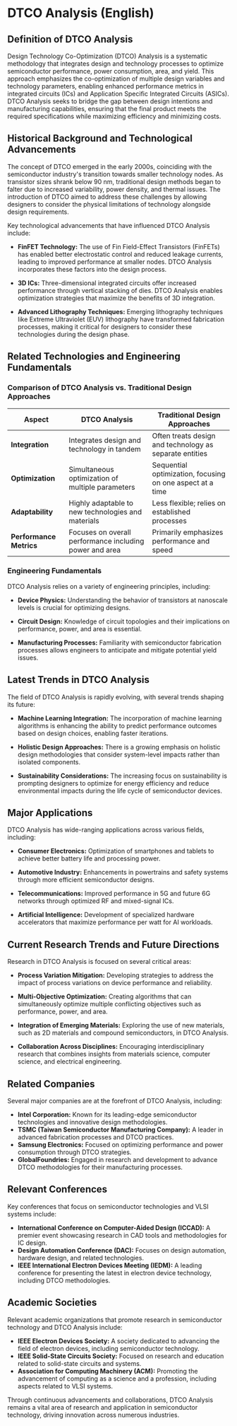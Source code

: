 # DTCO Analysis (English)

## Definition of DTCO Analysis

Design Technology Co-Optimization (DTCO) Analysis is a systematic methodology that integrates design and technology processes to optimize semiconductor performance, power consumption, area, and yield. This approach emphasizes the co-optimization of multiple design variables and technology parameters, enabling enhanced performance metrics in integrated circuits (ICs) and Application Specific Integrated Circuits (ASICs). DTCO Analysis seeks to bridge the gap between design intentions and manufacturing capabilities, ensuring that the final product meets the required specifications while maximizing efficiency and minimizing costs.

## Historical Background and Technological Advancements

The concept of DTCO emerged in the early 2000s, coinciding with the semiconductor industry's transition towards smaller technology nodes. As transistor sizes shrank below 90 nm, traditional design methods began to falter due to increased variability, power density, and thermal issues. The introduction of DTCO aimed to address these challenges by allowing designers to consider the physical limitations of technology alongside design requirements.

Key technological advancements that have influenced DTCO Analysis include:

- **FinFET Technology:** The use of Fin Field-Effect Transistors (FinFETs) has enabled better electrostatic control and reduced leakage currents, leading to improved performance at smaller nodes. DTCO Analysis incorporates these factors into the design process.
  
- **3D ICs:** Three-dimensional integrated circuits offer increased performance through vertical stacking of dies. DTCO Analysis enables optimization strategies that maximize the benefits of 3D integration.

- **Advanced Lithography Techniques:** Emerging lithography techniques like Extreme Ultraviolet (EUV) lithography have transformed fabrication processes, making it critical for designers to consider these technologies during the design phase.

## Related Technologies and Engineering Fundamentals

### Comparison of DTCO Analysis vs. Traditional Design Approaches

| **Aspect**                  | **DTCO Analysis**                                  | **Traditional Design Approaches**                     |
|-----------------------------|---------------------------------------------------|------------------------------------------------------|
| **Integration**             | Integrates design and technology in tandem        | Often treats design and technology as separate entities |
| **Optimization**            | Simultaneous optimization of multiple parameters   | Sequential optimization, focusing on one aspect at a time |
| **Adaptability**            | Highly adaptable to new technologies and materials | Less flexible; relies on established processes        |
| **Performance Metrics**     | Focuses on overall performance including power and area | Primarily emphasizes performance and speed           |

### Engineering Fundamentals

DTCO Analysis relies on a variety of engineering principles, including:

- **Device Physics:** Understanding the behavior of transistors at nanoscale levels is crucial for optimizing designs.
  
- **Circuit Design:** Knowledge of circuit topologies and their implications on performance, power, and area is essential.

- **Manufacturing Processes:** Familiarity with semiconductor fabrication processes allows engineers to anticipate and mitigate potential yield issues.

## Latest Trends in DTCO Analysis

The field of DTCO Analysis is rapidly evolving, with several trends shaping its future:

- **Machine Learning Integration:** The incorporation of machine learning algorithms is enhancing the ability to predict performance outcomes based on design choices, enabling faster iterations.

- **Holistic Design Approaches:** There is a growing emphasis on holistic design methodologies that consider system-level impacts rather than isolated components.

- **Sustainability Considerations:** The increasing focus on sustainability is prompting designers to optimize for energy efficiency and reduce environmental impacts during the life cycle of semiconductor devices.

## Major Applications

DTCO Analysis has wide-ranging applications across various fields, including:

- **Consumer Electronics:** Optimization of smartphones and tablets to achieve better battery life and processing power.

- **Automotive Industry:** Enhancements in powertrains and safety systems through more efficient semiconductor designs.

- **Telecommunications:** Improved performance in 5G and future 6G networks through optimized RF and mixed-signal ICs.

- **Artificial Intelligence:** Development of specialized hardware accelerators that maximize performance per watt for AI workloads.

## Current Research Trends and Future Directions

Research in DTCO Analysis is focused on several critical areas:

- **Process Variation Mitigation:** Developing strategies to address the impact of process variations on device performance and reliability.

- **Multi-Objective Optimization:** Creating algorithms that can simultaneously optimize multiple conflicting objectives such as performance, power, and area.

- **Integration of Emerging Materials:** Exploring the use of new materials, such as 2D materials and compound semiconductors, in DTCO Analysis.

- **Collaboration Across Disciplines:** Encouraging interdisciplinary research that combines insights from materials science, computer science, and electrical engineering.

## Related Companies

Several major companies are at the forefront of DTCO Analysis, including:

- **Intel Corporation:** Known for its leading-edge semiconductor technologies and innovative design methodologies.
- **TSMC (Taiwan Semiconductor Manufacturing Company):** A leader in advanced fabrication processes and DTCO practices.
- **Samsung Electronics:** Focused on optimizing performance and power consumption through DTCO strategies.
- **GlobalFoundries:** Engaged in research and development to advance DTCO methodologies for their manufacturing processes.

## Relevant Conferences

Key conferences that focus on semiconductor technologies and VLSI systems include:

- **International Conference on Computer-Aided Design (ICCAD):** A premier event showcasing research in CAD tools and methodologies for IC design.
- **Design Automation Conference (DAC):** Focuses on design automation, hardware design, and related technologies.
- **IEEE International Electron Devices Meeting (IEDM):** A leading conference for presenting the latest in electron device technology, including DTCO methodologies.

## Academic Societies

Relevant academic organizations that promote research in semiconductor technology and DTCO Analysis include:

- **IEEE Electron Devices Society:** A society dedicated to advancing the field of electron devices, including semiconductor technology.
- **IEEE Solid-State Circuits Society:** Focused on research and education related to solid-state circuits and systems.
- **Association for Computing Machinery (ACM):** Promoting the advancement of computing as a science and a profession, including aspects related to VLSI systems.

Through continuous advancements and collaborations, DTCO Analysis remains a vital area of research and application in semiconductor technology, driving innovation across numerous industries.